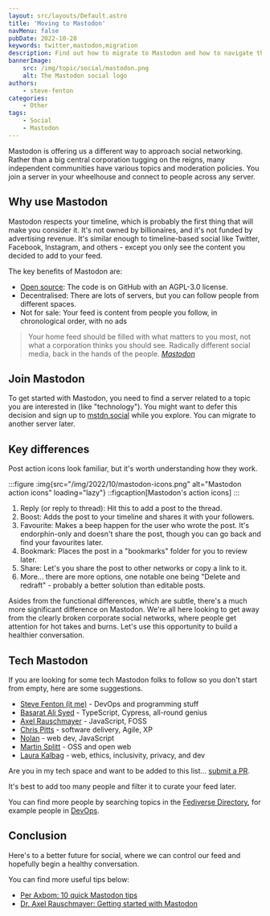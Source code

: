 ```yaml
---
layout: src/layouts/Default.astro
title: 'Moving to Mastodon'
navMenu: false
pubDate: 2022-10-28
keywords: twitter,mastodon,migration
description: Find out how to migrate to Mastodon and how to navigate the subtle differences.
bannerImage:
    src: /img/topic/social/mastodon.png
    alt: The Mastodon social logo
authors:
    - steve-fenton
categories:
    - Other
tags:
    - Social
    - Mastodon
---
```


Mastodon is offering us a different way to approach social networking. Rather than a big central corporation tugging on the reigns, many independent communities have various topics and moderation policies. You join a server in your wheelhouse and connect to people across any server.

## Why use Mastodon

Mastodon respects your timeline, which is probably the first thing that will make you consider it. It's not owned by billionaires, and it's not funded by advertising revenue. It's similar enough to timeline-based social like Twitter, Facebook, Instagram, and others - except you only see the content you decided to add to your feed.

The key benefits of Mastodon are:

- [Open source](https://github.com/mastodon/mastodon): The code is on GitHub with an AGPL-3.0 license.
- Decentralised: There are lots of servers, but you can follow people from different spaces.
- Not for sale: Your feed is content from people you follow, in chronological order, with no ads

> Your home feed should be filled with what matters to you most, not what a corporation thinks you should see. Radically different social media, back in the hands of the people. <cite>[Mastodon](https://joinmastodon.org/)</cite>

## Join Mastodon

To get started with Mastodon, you need to find a server related to a topic you are interested in (like "technology"). You might want to defer this decision and sign up to [mstdn.social](https://mstdn.social/) while you explore. You can migrate to another server later.

## Key differences

Post action icons look familiar, but it's worth understanding how they work.

:::figure
:img{src="/img/2022/10/mastodon-icons.png" alt="Mastodon action icons" loading="lazy"}
::figcaption[Mastodon's action icons]
:::

1. Reply (or reply to thread): Hit this to add a post to the thread.
2. Boost: Adds the post to your timeline and shares it with your followers.
3. Favourite: Makes a beep happen for the user who wrote the post. It's endorphin-only and doesn't share the post, though you can go back and find your favourites later.
4. Bookmark: Places the post in a "bookmarks" folder for you to review later.
5. Share: Let's you share the post to other networks or copy a link to it.
6. More... there are more options, one notable one being "Delete and redraft" - probably a better solution than editable posts.

Asides from the functional differences, which are subtle, there's a much more significant difference on Mastodon. We're all here looking to get away from the clearly broken corporate social networks, where people get attention for hot takes and burns. Let's use this opportunity to build a healthier conversation.

## Tech Mastodon

If you are looking for some tech Mastodon folks to follow so you don't start from empty, here are some suggestions.

- [Steve Fenton (it me)](https://mastodon.social/@stevefenton) - DevOps and programming stuff
- [Basarat Ali Syed](https://mastodon.social/@basarat) - TypeScript, Cypress, all-round genius
- [Axel Rauschmayer](https://mastodon.social/@rauschma@fosstodon.org) - JavaScript, FOSS
- [Chris Pitts](https://mastodon.social/@thirstybear) - software delivery, Agile, XP
- [Nolan](https://mastodon.social/@nolan@toot.cafe) - web dev, JavaScript
- [Martin Splitt](https://mastodon.social/@geekonaut) - OSS and open web
- [Laura Kalbag](https://mastodon.social/@laura@mastodon.laurakalbag.com) - web, ethics, inclusivity, privacy, and dev

Are you in my tech space and want to be added to this list... [submit a PR](https://github.com/Steve-Fenton/stevefenton.co.uk/blob/main/src/pages/blog/2022/10/moving-to-mastodon.md).

It's best to add too many people and filter it to curate your feed later.

You can find more people by searching topics in the [Fediverse Directory](https://fediverse.info/explore/people), for example people in [DevOps](https://fediverse.info/explore/topics/devops).    

## Conclusion

Here's to a better future for social, where we can control our feed and hopefully begin a healthy conversation.

You can find more useful tips below:

- [Per Axbom: 10 quick Mastodon tips](https://axbom.com/mastodon-tips/)
- [Dr. Axel Rauschmayer: Getting started with Mastodon](https://2ality.com/2022/10/mastodon-getting-started.html)